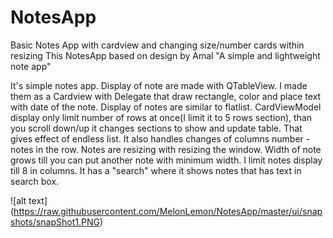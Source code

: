 # NotesApp
Basic Notes App with cardview and changing size/number cards within resizing
This NotesApp based on design by Amal "A simple and lightweight note app"

It's simple notes app. 
Display of note are made with QTableView. I made them as a Cardview with Delegate that draw rectangle, color and place text with date of the note.
Display of notes are similar to flatlist. CardViewModel display only limit number of rows at once(I limit it to 5 rows section), than you scroll down/up it changes sections to show 
and update table. That gives effect of endless list. It also handles changes of columns number - notes in the row. 
Notes are resizing with resizing the window. Width of note grows till you can put another note with minimum width. I limit notes display till 8 in columns. 
It has a "search" where it shows notes that has text in search box.  

![alt text] (https://raw.githubusercontent.com/MelonLemon/NotesApp/master/ui/snapshots/snapShot1.PNG)
